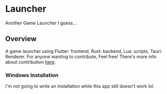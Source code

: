 # Launcher

Another Game Launcher I guess...

## Overview

A game launcher using Flutter: frontend, Rust: backend, Lua: scripts, Tauri: Renderer. For anyone wanting to contribute, Feel free! There's more info about contribution [here](./.github/CONTRIBUTING.md).


### Windows Installation

I'm not going to write an installation while this app still doesn't work lol.
